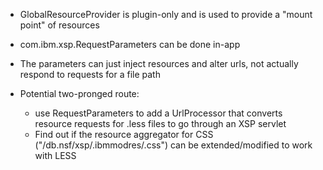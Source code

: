 - GlobalResourceProvider is plugin-only and is used to provide a "mount point" of resources
- com.ibm.xsp.RequestParameters can be done in-app
- The parameters can just inject resources and alter urls, not actually respond to requests for a file path

- Potential two-pronged route:
	- use RequestParameters to add a UrlProcessor that converts resource requests for .less files to go through an XSP servlet
	- Find out if the resource aggregator for CSS ("/db.nsf/xsp/.ibmmodres/.css") can be extended/modified to work with LESS
